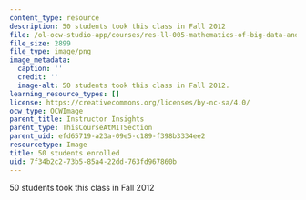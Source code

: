 ```yaml
---
content_type: resource
description: 50 students took this class in Fall 2012
file: /ol-ocw-studio-app/courses/res-ll-005-mathematics-of-big-data-and-machine-learning-january-iap-2020/7f34b2c273b585a422dd763fd967860b_50.png
file_size: 2899
file_type: image/png
image_metadata:
  caption: ''
  credit: ''
  image-alt: 50 students took this class in Fall 2012.
learning_resource_types: []
license: https://creativecommons.org/licenses/by-nc-sa/4.0/
ocw_type: OCWImage
parent_title: Instructor Insights
parent_type: ThisCourseAtMITSection
parent_uid: efd65719-a23a-09e5-c189-f398b3334ee2
resourcetype: Image
title: 50 students enrolled
uid: 7f34b2c2-73b5-85a4-22dd-763fd967860b
---
```

50 students took this class in Fall 2012